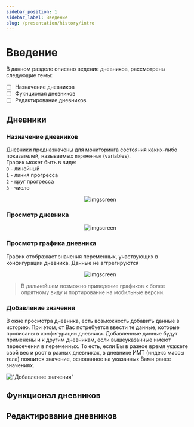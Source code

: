 ```yaml
---
sidebar_position: 1
sidebar_label: Введение
slug: /presentation/history/intro
---
```


# Введение

В данном разделе описано ведение дневников, рассмотрены следующие темы:
- [ ] Назначение дневников
- [ ] Фукнционал дневников
- [ ] Редактирование дневников

## Дневники

### Назначение дневников
 
Дневники предназначены для мониторинга состояния каких-либо показателей, называемых `переменные`  (variables).  
График может быть в виде:  
`0` - линейный  
`1` - линия прогресса  
`2` - круг прогресса  
`3` - число

<!-- ![imgscreen](../../../static/img/client/views/diary/diary_phone.png) -->
<div align="center"><img alt="imgscreen" src="../../../static/img/client/views/diary/phone/diary.png"/></div>

### Просмотр дневника
 
<!-- !["Полный просмотр"](../../../static/img/client/views/diary/diary_full.png) -->
<div align="center"><img alt="imgscreen" src="../../../static/img/presentation/diaryItem.png"/></div>

### Просмотр графика дневника <span class="pin web"></span>

График отображает значения переменных, участвующих в конфигурации дневника. Данные не аггрегируются

<div align="center"><img alt="imgscreen" src="../../../static/img/client/views/diary/phone/diary_full.png"/></div>

> В дальнейшем возможно приведение графиков к более опрятному виду и портирование на мобильные версии.

### Добавление значения

В окне просмотра дневника, есть возможность добавить данные в историю. При этом, от Вас потребуется ввести те данные, которые прописаны в конфигурации дневника. Добавленные данные будут применены и к другим дневникам, если вышеуказанные имеют пересечения в переменных. То есть, если Вы в разное время укажете свой вес и рост в разных дневниках, в дневнике ИМТ (индекс массы тела) появится значение, основанное на указанных Вами ранее значениях.

!["Добавление значения"](../../../static/img/presentation/diaryAdd.png)

## Функционал дневников



## Редактирование дневников


